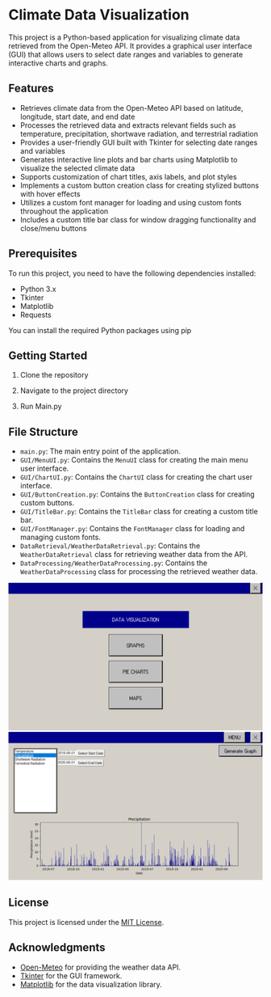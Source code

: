 # Climate Data Visualization

This project is a Python-based application for visualizing climate data retrieved from the Open-Meteo API. It provides a graphical user interface (GUI) that allows users to select date ranges and variables to generate interactive charts and graphs.

## Features

- Retrieves climate data from the Open-Meteo API based on latitude, longitude, start date, and end date
- Processes the retrieved data and extracts relevant fields such as temperature, precipitation, shortwave radiation, and terrestrial radiation
- Provides a user-friendly GUI built with Tkinter for selecting date ranges and variables
- Generates interactive line plots and bar charts using Matplotlib to visualize the selected climate data
- Supports customization of chart titles, axis labels, and plot styles
- Implements a custom button creation class for creating stylized buttons with hover effects
- Utilizes a custom font manager for loading and using custom fonts throughout the application
- Includes a custom title bar class for window dragging functionality and close/menu buttons

## Prerequisites

To run this project, you need to have the following dependencies installed:

- Python 3.x
- Tkinter
- Matplotlib
- Requests

You can install the required Python packages using pip

## Getting Started

1. Clone the repository

2. Navigate to the project directory

3. Run Main.py

## File Structure

- `main.py`: The main entry point of the application.
- `GUI/MenuUI.py`: Contains the `MenuUI` class for creating the main menu user interface.
- `GUI/ChartUI.py`: Contains the `ChartUI` class for creating the chart user interface.
- `GUI/ButtonCreation.py`: Contains the `ButtonCreation` class for creating custom buttons.
- `GUI/TitleBar.py`: Contains the `TitleBar` class for creating a custom title bar.
- `GUI/FontManager.py`: Contains the `FontManager` class for loading and managing custom fonts.
- `DataRetrieval/WeatherDataRetrieval.py`: Contains the `WeatherDataRetrieval` class for retrieving weather data from the API.
- `DataProcessing/WeatherDataProcessing.py`: Contains the `WeatherDataProcessing` class for processing the retrieved weather data.

![](Images/image.png)
![](Images/image1.png)

## License

This project is licensed under the [MIT License](LICENSE).

## Acknowledgments

- [Open-Meteo](https://open-meteo.com/) for providing the weather data API.
- [Tkinter](https://docs.python.org/3/library/tkinter.html) for the GUI framework.
- [Matplotlib](https://matplotlib.org/) for the data visualization library.